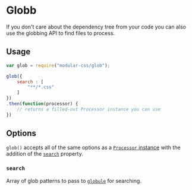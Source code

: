 # Globb

If you don't care about the dependency tree from your code you can also use the globbing API to find files to process.

## Usage

```js
var glob = require("modular-css/glob");

glob({
    search : [
        "**/*.css"
    ]
})
.then(function(processor) {
    // returns a filled-out Processor instance you can use
})
```

## Options

`glob()` accepts all of the same options as a [`Processor` instance](api.md#processor-options) with the addition of the [`search`](#search) property.

### `search`

Array of glob patterns to pass to [`globule`](https://www.npmjs.com/package/globule) for searching.

